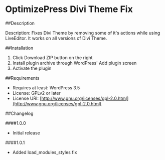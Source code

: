 # OptimizePress Divi Theme Fix

##Description

Description: Fixes Divi Theme by removing some of it's actions while using LiveEditor. It works on all versions of Divi Theme.

##Installation

1. Click Download ZIP button on the right
2. Install plugin archive through WordPress' Add plugin screen
3. Activate the plugin

##Requirements
* Requires at least: WordPress 3.5
* License: GPLv2 or later
* License URI: [http://www.gnu.org/licenses/gpl-2.0.html](http://www.gnu.org/licenses/gpl-2.0.html)


##Changelog

####1.0.0
* Initial release

####1.0.1
* Added load_modules_styles fix